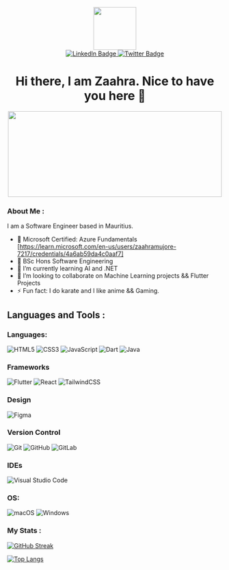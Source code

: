 <div id="header" align="center">
  <img src="https://media3.giphy.com/media/VTtANKl0beDFQRLDTh/200w.webp?cid=ecf05e47e9y0wgokdfg4nddqiy1b9c1xnmgxn3w9joygodhg&rid=200w.webp&ct=g" width="100"/>
  <div id="badges">
  <a href="https://www.linkedin.com/in/faatimah-iz-zaahra-m-0670881a1/">
    <img src="https://img.shields.io/badge/LinkedIn-blue?style=for-the-badge&logo=linkedin&logoColor=white" alt="LinkedIn Badge"/>
  </a>
  <a href="https://twitter.com/JauhZaahra">
    <img src="https://img.shields.io/badge/Twitter-blue?style=for-the-badge&logo=twitter&logoColor=white" alt="Twitter Badge"/>
  </a>
  <h1>
    Hi there, I am Zaahra. Nice to have you here 👋
  </h1>
</div>
  <div align="center">
    <img src="https://media1.giphy.com/media/RbDKaczqWovIugyJmW/200w.webp?cid=ecf05e47e9y0wgokdfg4nddqiy1b9c1xnmgxn3w9joygodhg&rid=200w.webp&ct=g" width="500" height="200"/>
  </div>
</div> 

### About Me :

I am a Software Engineer based in Mauritius.

- 📜 Microsoft Certified: Azure Fundamentals [https://learn.microsoft.com/en-us/users/zaahramujore-7217/credentials/4a6ab59da4c0aaf7]
- 📜 BSc Hons Software Engineering
- 🌱 I’m currently learning AI and .NET
- 👯 I’m looking to collaborate on Machine Learning projects && Flutter Projects
- ⚡ Fun fact: I do karate and I like anime && Gaming.

## Languages and Tools :

### Languages:
![HTML5](https://img.shields.io/badge/html5-%23E34F26.svg?style=for-the-badge&logo=html5&logoColor=white)
![CSS3](https://img.shields.io/badge/css3-%231572B6.svg?style=for-the-badge&logo=css3&logoColor=white)
![JavaScript](https://img.shields.io/badge/javascript-%23323330.svg?style=for-the-badge&logo=javascript&logoColor=%23F7DF1E)
![Dart](https://img.shields.io/badge/dart-%230175C2.svg?style=for-the-badge&logo=dart&logoColor=white) 
![Java](https://img.shields.io/badge/java-%23ED8B00.svg?style=for-the-badge&logo=java&logoColor=white)

### Frameworks
![Flutter](https://img.shields.io/badge/Flutter-%2302569B.svg?style=for-the-badge&logo=Flutter&logoColor=white)
![React](https://img.shields.io/badge/react-%2320232a.svg?style=for-the-badge&logo=react&logoColor=%2361DAFB)
![TailwindCSS](https://img.shields.io/badge/tailwindcss-%2338B2AC.svg?style=for-the-badge&logo=tailwind-css&logoColor=white)

### Design
![Figma](https://img.shields.io/badge/figma-%23F24E1E.svg?style=for-the-badge&logo=figma&logoColor=white)

### Version Control
![Git](https://img.shields.io/badge/git-%23F05033.svg?style=for-the-badge&logo=git&logoColor=white)
![GitHub](https://img.shields.io/badge/github-%23121011.svg?style=for-the-badge&logo=github&logoColor=white)
![GitLab](https://img.shields.io/badge/gitlab-%23181717.svg?style=for-the-badge&logo=gitlab&logoColor=white)

### IDEs
![Visual Studio Code](https://img.shields.io/badge/Visual%20Studio%20Code-0078d7.svg?style=for-the-badge&logo=visual-studio-code&logoColor=white)

### OS:
![macOS](https://img.shields.io/badge/mac%20os-000000?style=for-the-badge&logo=macos&logoColor=F0F0F0)
![Windows](https://img.shields.io/badge/Windows-0078D6?style=for-the-badge&logo=windows&logoColor=white)

### My Stats :
[![GitHub Streak](http://github-readme-streak-stats.herokuapp.com?user=fz3hra&theme=radical&date_format=j%20M%5B%20Y%5D)](https://git.io/streak-stats)

[![Top Langs](https://github-readme-stats.vercel.app/api/top-langs/?username=fz3hra&layout=compact&theme=vision-friendly-dark)](https://github.com/fz3hra/github-readme-stats)
